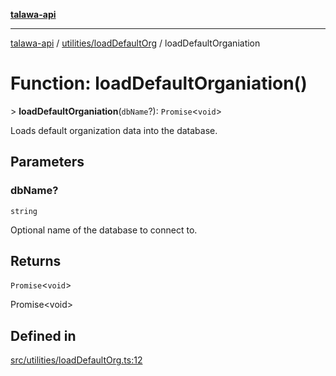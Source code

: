 [**talawa-api**](../../../README.md)

***

[talawa-api](../../../modules.md) / [utilities/loadDefaultOrg](../README.md) / loadDefaultOrganiation

# Function: loadDefaultOrganiation()

\> **loadDefaultOrganiation**(`dbName`?): `Promise`\<`void`\>

Loads default organization data into the database.

## Parameters

### dbName?

`string`

Optional name of the database to connect to.

## Returns

`Promise`\<`void`\>

Promise\<void\>

## Defined in

[src/utilities/loadDefaultOrg.ts:12](https://github.com/PalisadoesFoundation/talawa-api/blob/3a5276aff43f5de4f7fab3ec9683a420dcdc7a06/src/utilities/loadDefaultOrg.ts#L12)
